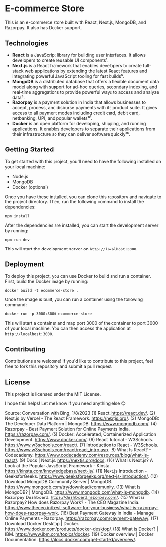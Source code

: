 

# E-commerce Store

This is an e-commerce store built with React, Next.js, MongoDB, and Razorpay. It also has Docker support.

## Technologies

- **React** is a JavaScript library for building user interfaces. It allows developers to create reusable UI components¹.
- **Next.js** is a React framework that enables developers to create full-stack web applications by extending the latest React features and integrating powerful JavaScript tooling for fast builds⁵.
- **MongoDB** is a distributed database that offers a flexible document data model along with support for ad-hoc queries, secondary indexing, and real-time aggregations to provide powerful ways to access and analyze data⁹.
- **Razorpay** is a payment solution in India that allows businesses to accept, process, and disburse payments with its product suite. It gives access to all payment modes including credit card, debit card, netbanking, UPI, and popular wallets¹².
- **Docker** is an open platform for developing, shipping, and running applications. It enables developers to separate their applications from their infrastructure so they can deliver software quickly¹⁶.

## Getting Started

To get started with this project, you'll need to have the following installed on your local machine:

- Node.js
- MongoDB
- Docker (optional)

Once you have these installed, you can clone this repository and navigate to the project directory. Then, run the following command to install the dependencies:

```
npm install
```

After the dependencies are installed, you can start the development server by running:

```
npm run dev
```

This will start the development server on `http://localhost:3000`.

## Deployment

To deploy this project, you can use Docker to build and run a container. First, build the Docker image by running:

```
docker build -t ecommerce-store .
```

Once the image is built, you can run a container using the following command:

```
docker run -p 3000:3000 ecommerce-store
```

This will start a container and map port 3000 of the container to port 3000 of your local machine. You can then access the application at `http://localhost:3000`.

## Contributing

Contributions are welcome! If you'd like to contribute to this project, feel free to fork this repository and submit a pull request.

## License

This project is licensed under the MIT License.

I hope this helps! Let me know if you need anything else 😊

Source: Conversation with Bing, 1/8/2023
(1) React. https://react.dev/.
(2) Next.js by Vercel - The React Framework. https://nextjs.org/.
(3) MongoDB: The Developer Data Platform | MongoDB. https://www.mongodb.com/.
(4) Razorpay - Best Payment Solution for Online Payments India. https://razorpay.com/.
(5) Docker: Accelerated, Containerized Application Development. https://www.docker.com/.
(6) React Tutorial - W3Schools. https://www.w3schools.com/react/.
(7) Introduction to React - W3Schools. https://www.w3schools.com/react/react_intro.asp.
(8) What Is React? - Codecademy. https://www.codecademy.com/resources/blog/what-is-react/.
(9) Docs | Next.js. https://nextjs.org/docs.
(10) What Is Next.js? A Look at the Popular JavaScript Framework - Kinsta. https://kinsta.com/knowledgebase/next-js/.
(11) Next.js Introduction - GeeksforGeeks. https://www.geeksforgeeks.org/next-js-introduction/.
(12) Download MongoDB Community Server | MongoDB. https://www.mongodb.com/try/download/community.
(13) What Is MongoDB? | MongoDB. https://www.mongodb.com/what-is-mongodb.
(14) Razorpay Dashboard. https://dashboard.razorpay.com/.
(15) What is Razorpay? How does Razorpay Work? - The CEO Magazine India. https://www.theceo.in/best-software-for-your-business/what-is-razorpay-how-does-razorpay-work.
(16) Best Payment Gateway in India - Manage Online Payments - Razorpay. https://razorpay.com/payment-gateway/.
(17) Download Docker Desktop | Docker. https://www.docker.com/products/docker-desktop/.
(18) What is Docker? | IBM. https://www.ibm.com/topics/docker.
(19) Docker overview | Docker Documentation. https://docs.docker.com/get-started/overview/.
